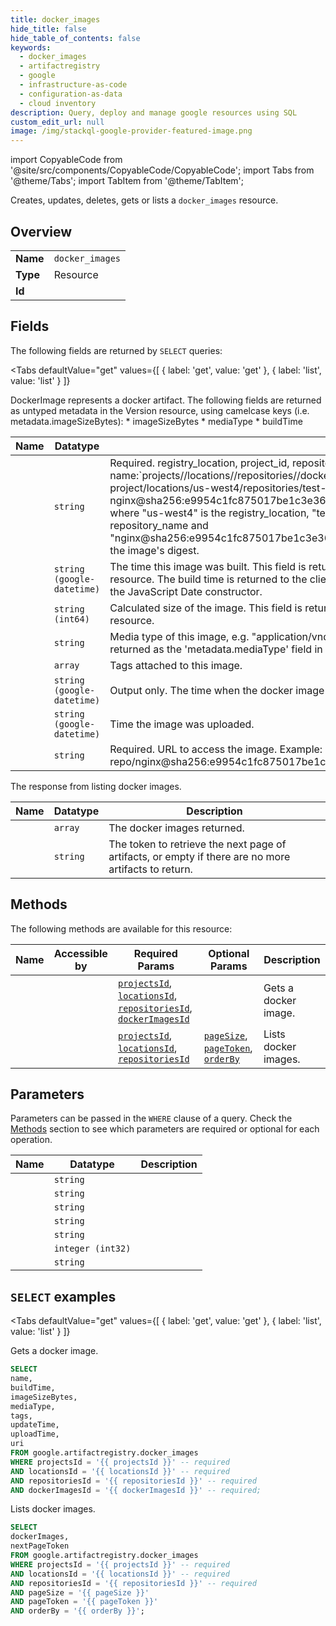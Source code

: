 ```yaml
--- 
title: docker_images
hide_title: false
hide_table_of_contents: false
keywords:
  - docker_images
  - artifactregistry
  - google
  - infrastructure-as-code
  - configuration-as-data
  - cloud inventory
description: Query, deploy and manage google resources using SQL
custom_edit_url: null
image: /img/stackql-google-provider-featured-image.png
---
```


import CopyableCode from '@site/src/components/CopyableCode/CopyableCode';
import Tabs from '@theme/Tabs';
import TabItem from '@theme/TabItem';

Creates, updates, deletes, gets or lists a <code>docker_images</code> resource.

## Overview
<table><tbody>
<tr><td><b>Name</b></td><td><code>docker_images</code></td></tr>
<tr><td><b>Type</b></td><td>Resource</td></tr>
<tr><td><b>Id</b></td><td><CopyableCode code="google.artifactregistry.docker_images" /></td></tr>
</tbody></table>

## Fields

The following fields are returned by `SELECT` queries:

<Tabs
    defaultValue="get"
    values={[
        { label: 'get', value: 'get' },
        { label: 'list', value: 'list' }
    ]}
>
<TabItem value="get">

DockerImage represents a docker artifact. The following fields are returned as untyped metadata in the Version resource, using camelcase keys (i.e. metadata.imageSizeBytes): * imageSizeBytes * mediaType * buildTime

<table>
<thead>
    <tr>
    <th>Name</th>
    <th>Datatype</th>
    <th>Description</th>
    </tr>
</thead>
<tbody>
<tr>
    <td><CopyableCode code="name" /></td>
    <td><code>string</code></td>
    <td>Required. registry_location, project_id, repository_name and image id forms a unique image name:`projects//locations//repositories//dockerImages/`. For example, "projects/test-project/locations/us-west4/repositories/test-repo/dockerImages/ nginx@sha256:e9954c1fc875017be1c3e36eca16be2d9e9bccc4bf072163515467d6a823c7cf", where "us-west4" is the registry_location, "test-project" is the project_id, "test-repo" is the repository_name and "nginx@sha256:e9954c1fc875017be1c3e36eca16be2d9e9bccc4bf072163515467d6a823c7cf" is the image's digest.</td>
</tr>
<tr>
    <td><CopyableCode code="buildTime" /></td>
    <td><code>string (google-datetime)</code></td>
    <td>The time this image was built. This field is returned as the 'metadata.buildTime' field in the Version resource. The build time is returned to the client as an RFC 3339 string, which can be easily used with the JavaScript Date constructor.</td>
</tr>
<tr>
    <td><CopyableCode code="imageSizeBytes" /></td>
    <td><code>string (int64)</code></td>
    <td>Calculated size of the image. This field is returned as the 'metadata.imageSizeBytes' field in the Version resource.</td>
</tr>
<tr>
    <td><CopyableCode code="mediaType" /></td>
    <td><code>string</code></td>
    <td>Media type of this image, e.g. "application/vnd.docker.distribution.manifest.v2+json". This field is returned as the 'metadata.mediaType' field in the Version resource.</td>
</tr>
<tr>
    <td><CopyableCode code="tags" /></td>
    <td><code>array</code></td>
    <td>Tags attached to this image.</td>
</tr>
<tr>
    <td><CopyableCode code="updateTime" /></td>
    <td><code>string (google-datetime)</code></td>
    <td>Output only. The time when the docker image was last updated.</td>
</tr>
<tr>
    <td><CopyableCode code="uploadTime" /></td>
    <td><code>string (google-datetime)</code></td>
    <td>Time the image was uploaded.</td>
</tr>
<tr>
    <td><CopyableCode code="uri" /></td>
    <td><code>string</code></td>
    <td>Required. URL to access the image. Example: us-west4-docker.pkg.dev/test-project/test-repo/nginx@sha256:e9954c1fc875017be1c3e36eca16be2d9e9bccc4bf072163515467d6a823c7cf</td>
</tr>
</tbody>
</table>
</TabItem>
<TabItem value="list">

The response from listing docker images.

<table>
<thead>
    <tr>
    <th>Name</th>
    <th>Datatype</th>
    <th>Description</th>
    </tr>
</thead>
<tbody>
<tr>
    <td><CopyableCode code="dockerImages" /></td>
    <td><code>array</code></td>
    <td>The docker images returned.</td>
</tr>
<tr>
    <td><CopyableCode code="nextPageToken" /></td>
    <td><code>string</code></td>
    <td>The token to retrieve the next page of artifacts, or empty if there are no more artifacts to return.</td>
</tr>
</tbody>
</table>
</TabItem>
</Tabs>

## Methods

The following methods are available for this resource:

<table>
<thead>
    <tr>
    <th>Name</th>
    <th>Accessible by</th>
    <th>Required Params</th>
    <th>Optional Params</th>
    <th>Description</th>
    </tr>
</thead>
<tbody>
<tr>
    <td><a href="#get"><CopyableCode code="get" /></a></td>
    <td><CopyableCode code="select" /></td>
    <td><a href="#parameter-projectsId"><code>projectsId</code></a>, <a href="#parameter-locationsId"><code>locationsId</code></a>, <a href="#parameter-repositoriesId"><code>repositoriesId</code></a>, <a href="#parameter-dockerImagesId"><code>dockerImagesId</code></a></td>
    <td></td>
    <td>Gets a docker image.</td>
</tr>
<tr>
    <td><a href="#list"><CopyableCode code="list" /></a></td>
    <td><CopyableCode code="select" /></td>
    <td><a href="#parameter-projectsId"><code>projectsId</code></a>, <a href="#parameter-locationsId"><code>locationsId</code></a>, <a href="#parameter-repositoriesId"><code>repositoriesId</code></a></td>
    <td><a href="#parameter-pageSize"><code>pageSize</code></a>, <a href="#parameter-pageToken"><code>pageToken</code></a>, <a href="#parameter-orderBy"><code>orderBy</code></a></td>
    <td>Lists docker images.</td>
</tr>
</tbody>
</table>

## Parameters

Parameters can be passed in the `WHERE` clause of a query. Check the [Methods](#methods) section to see which parameters are required or optional for each operation.

<table>
<thead>
    <tr>
    <th>Name</th>
    <th>Datatype</th>
    <th>Description</th>
    </tr>
</thead>
<tbody>
<tr id="parameter-dockerImagesId">
    <td><CopyableCode code="dockerImagesId" /></td>
    <td><code>string</code></td>
    <td></td>
</tr>
<tr id="parameter-locationsId">
    <td><CopyableCode code="locationsId" /></td>
    <td><code>string</code></td>
    <td></td>
</tr>
<tr id="parameter-projectsId">
    <td><CopyableCode code="projectsId" /></td>
    <td><code>string</code></td>
    <td></td>
</tr>
<tr id="parameter-repositoriesId">
    <td><CopyableCode code="repositoriesId" /></td>
    <td><code>string</code></td>
    <td></td>
</tr>
<tr id="parameter-orderBy">
    <td><CopyableCode code="orderBy" /></td>
    <td><code>string</code></td>
    <td></td>
</tr>
<tr id="parameter-pageSize">
    <td><CopyableCode code="pageSize" /></td>
    <td><code>integer (int32)</code></td>
    <td></td>
</tr>
<tr id="parameter-pageToken">
    <td><CopyableCode code="pageToken" /></td>
    <td><code>string</code></td>
    <td></td>
</tr>
</tbody>
</table>

## `SELECT` examples

<Tabs
    defaultValue="get"
    values={[
        { label: 'get', value: 'get' },
        { label: 'list', value: 'list' }
    ]}
>
<TabItem value="get">

Gets a docker image.

```sql
SELECT
name,
buildTime,
imageSizeBytes,
mediaType,
tags,
updateTime,
uploadTime,
uri
FROM google.artifactregistry.docker_images
WHERE projectsId = '{{ projectsId }}' -- required
AND locationsId = '{{ locationsId }}' -- required
AND repositoriesId = '{{ repositoriesId }}' -- required
AND dockerImagesId = '{{ dockerImagesId }}' -- required;
```
</TabItem>
<TabItem value="list">

Lists docker images.

```sql
SELECT
dockerImages,
nextPageToken
FROM google.artifactregistry.docker_images
WHERE projectsId = '{{ projectsId }}' -- required
AND locationsId = '{{ locationsId }}' -- required
AND repositoriesId = '{{ repositoriesId }}' -- required
AND pageSize = '{{ pageSize }}'
AND pageToken = '{{ pageToken }}'
AND orderBy = '{{ orderBy }}';
```
</TabItem>
</Tabs>
